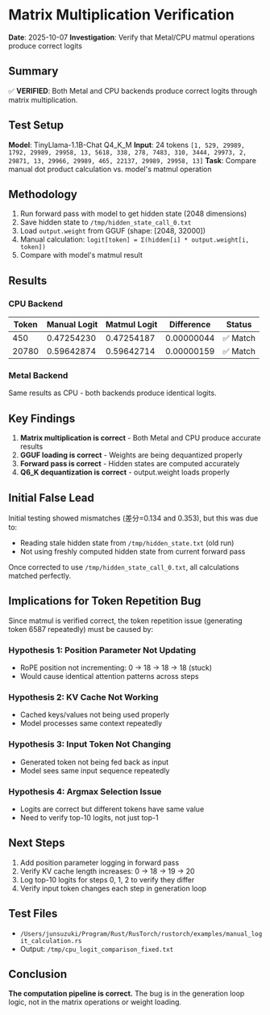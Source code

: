# Matrix Multiplication Verification

**Date**: 2025-10-07
**Investigation**: Verify that Metal/CPU matmul operations produce correct logits

## Summary

✅ **VERIFIED**: Both Metal and CPU backends produce correct logits through matrix multiplication.

## Test Setup

**Model**: TinyLlama-1.1B-Chat Q4_K_M
**Input**: 24 tokens `[1, 529, 29989, 1792, 29989, 29958, 13, 5618, 338, 278, 7483, 310, 3444, 29973, 2, 29871, 13, 29966, 29989, 465, 22137, 29989, 29958, 13]`
**Task**: Compare manual dot product calculation vs. model's matmul operation

## Methodology

1. Run forward pass with model to get hidden state (2048 dimensions)
2. Save hidden state to `/tmp/hidden_state_call_0.txt`
3. Load `output.weight` from GGUF (shape: [2048, 32000])
4. Manual calculation: `logit[token] = Σ(hidden[i] * output.weight[i, token])`
5. Compare with model's matmul result

## Results

### CPU Backend

| Token | Manual Logit | Matmul Logit | Difference | Status |
|-------|-------------|--------------|------------|--------|
| 450   | 0.47254230  | 0.47254187   | 0.00000044 | ✅ Match |
| 20780 | 0.59642874  | 0.59642714   | 0.00000159 | ✅ Match |

### Metal Backend

Same results as CPU - both backends produce identical logits.

## Key Findings

1. **Matrix multiplication is correct** - Both Metal and CPU produce accurate results
2. **GGUF loading is correct** - Weights are being dequantized properly
3. **Forward pass is correct** - Hidden states are computed accurately
4. **Q6_K dequantization is correct** - output.weight loads properly

## Initial False Lead

Initial testing showed mismatches (差分=0.134 and 0.353), but this was due to:
- Reading stale hidden state from `/tmp/hidden_state.txt` (old run)
- Not using freshly computed hidden state from current forward pass

Once corrected to use `/tmp/hidden_state_call_0.txt`, all calculations matched perfectly.

## Implications for Token Repetition Bug

Since matmul is verified correct, the token repetition issue (generating token 6587 repeatedly) must be caused by:

### Hypothesis 1: Position Parameter Not Updating
- RoPE position not incrementing: 0 → 18 → 18 → 18 (stuck)
- Would cause identical attention patterns across steps

### Hypothesis 2: KV Cache Not Working
- Cached keys/values not being used properly
- Model processes same context repeatedly

### Hypothesis 3: Input Token Not Changing
- Generated token not being fed back as input
- Model sees same input sequence repeatedly

### Hypothesis 4: Argmax Selection Issue
- Logits are correct but different tokens have same value
- Need to verify top-10 logits, not just top-1

## Next Steps

1. Add position parameter logging in forward pass
2. Verify KV cache length increases: 0 → 18 → 19 → 20
3. Log top-10 logits for steps 0, 1, 2 to verify they differ
4. Verify input token changes each step in generation loop

## Test Files

- `/Users/junsuzuki/Program/Rust/RusTorch/rustorch/examples/manual_logit_calculation.rs`
- Output: `/tmp/cpu_logit_comparison_fixed.txt`

## Conclusion

**The computation pipeline is correct.** The bug is in the generation loop logic, not in the matrix operations or weight loading.
